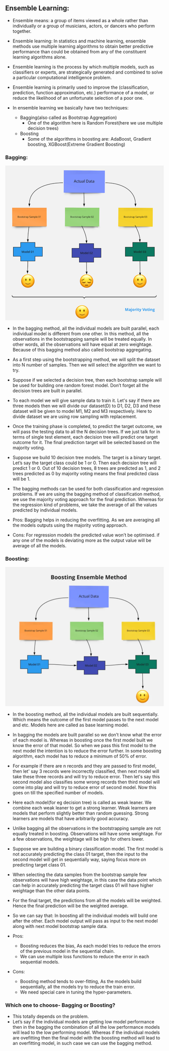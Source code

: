 ## Ensemble Learning:


* Ensemble means: a group of items viewed as a whole rather than individually or a group of musicians, actors, or dancers who perform together.
* Ensemble learning: In statistics and machine learning, ensemble methods use multiple learning algorithms to obtain better predictive performance than could be obtained from any of the constituent learning algorithms alone.
* Ensemble learning is the process by which multiple models, such as classifiers or experts, are strategically generated and combined to solve a particular computational intelligence problem.
* Ensemble learning is primarily used to improve the (classification, prediction, function approximation, etc.) performance of a model, or reduce the likelihood of an unfortunate selection of a poor one.


* In ensemble learning we basically have two techniques:
	* Bagging(also called as Bootstrap Aggregation)
		* One of the algorithm here is Random Forest(here we use multiple decision trees)
	* Boosting
		* Some of the algorithms in boosting are: AdaBoost, Gradient boosting, XGBoost(Extreme Gradient Boosting)


### Bagging:

![Bagging](images/bagging.png)

* In the bagging method, all the individual models are built parallel, each individual model is different from one other. In this method, all the observations in the bootstrapping sample will be treated equally. In other words, all the observations will have equal at zero weightage. Because of this bagging method also called bootstrap aggregating.
* As a first step using the bootstrapping method, we will split the dataset into N number of samples. Then we will select the algorithm we want to try.
* Suppose if we selected a decision tree, then each bootstrap sample will be used for building one random forest model. Don’t forget all the decision trees are built in parallel.

* To each model we will give sample data to train it. Let's say if there are three models then we will divide our dataset(D) to D1, D2, D3 and these dataset will be given to model M1, M2 and M3 respectively. Here to divide dataset we are using row sampling with replacement.

* Once the training phase is completed, to predict the target outcome, we will pass the testing data to all the N decision trees. If we just talk for in terms of single test element, each decision tree will predict one target outcome for it. The final prediction target will be selected based on the majority voting.
* Suppose we build 10 decision tree models. The target is a binary target. Let’s say the target class could be 1 or 0. Then each decision tree will predict 1 or 0. Out of 10 decision trees, 8 trees are predicted as 1, and 2 trees predicted as 0 by majority voting means the final predicted class will be 1.
* The bagging methods can be used for both classification and regression problems. If we are using the bagging method of classification method, we use the majority voting approach for the final prediction. Whereas for the regression kind of problems, we take the average of all the values predicted by individual models.
* Pros: Bagging helps in reducing the overfitting. As we are averaging all the models outputs using the majority voting approach.
* Cons: For regression models the predicted value won’t be optimised. if any one of the models is deviating more as the output value will be average of all the models.


### Boosting:

![Boosting](images/boosting.png)

* In the boosting method, all the individual models are built sequentially. Which means the outcome of the first model passes to the next model and etc. Models here are called as base learning model. 

* In bagging the models are built parallel so we don’t know what the error of each model is. Whereas in boosting once the first model built we know the error of that model. So when we pass this first model to the next model the intention is to reduce the error further. In some boosting algorithm, each model has to reduce a minimum of 50% of error.
* For example if there are n records and they are passed to first model, then let' say 3 records were incorrectly classified, then next model will take these three records and will try to reduce error. Then let's say this second model also classifies some wrong records then third model will come into play and will try to reduce error of second model. Now this goes on till the specified number of models.

* Here each model(for eg decision tree) is called as weak leaner. We combine each weak leaner to get a strong learner. Weak learners are models that perform slightly better than random guessing. Strong learners are models that have arbitrarily good accuracy.

* Unlike bagging all the observations in the bootstrapping sample are not equally treated in boosting. Observations will have some weightage. For a few observations, the weightage will be high for others lower.
* Suppose we are building a binary classification model. The first model is not accurately predicting the class 01 target, then the input to the second model will get in sequentially way, saying focus more on predicting target class 01. 
* When selecting the data samples from the bootstrap sample few observations will have high weightage, in this case the data point which can help in accurately predicting the target class 01 will have higher weightage than the other data points.
* For the final target, the predictions from all the models will be weighted. Hence the final prediction will be the weighted average.
* So we can say that: In boosting all the individual models will build one after the other. Each model output will pass as input to the next model along with next model bootstrap sample data. 

* Pros: 
	* Boosting reduces the bias, As each model tries to reduce the errors of the previous model in the sequential chain. 
	* We can use multiple loss functions to reduce the error in each sequential models.
* Cons:
	* Boosting method tends to over-fitting, As the models build sequentially, all the models try to reduce the train error.
	* We need special care in tuning the hyper-parameters.


### Which one to choose- Bagging or Boosting?
* This totally depends on the problem.
* Let’s say if the individual models are getting low model performance then in the bagging the combination of all the low performance models will lead to the low performing model. Whereas if the individual models are ovefitting then the final model with the boosting method will lead to an overfitting model, in such case we can use the bagging method.